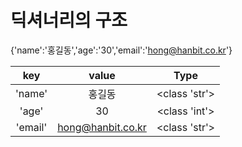<h1>딕셔너리의 구조</h1>


{'name':'홍길동','age':'30','email':'hong@hanbit.co.kr'}

|   key   |       value       |     Type      |
|:-------:|:-----------------:|:-------------:|
| 'name'  |        홍길동        | <class 'str'> |
|  'age'  |        30         | <class 'int'> |
| 'email' | hong@hanbit.co.kr | <class 'str'> |